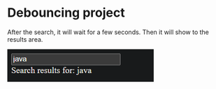 # Debouncing project

After the search, it will wait for a few seconds. Then it will show to the results area.

![](/Question7/debounce.png)
